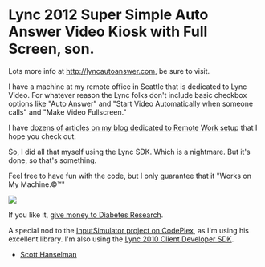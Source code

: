 Lync 2012 Super Simple Auto Answer Video Kiosk with Full Screen, son.
==============
Lots more info at http://lyncautoanswer.com, be sure to visit.

I have a machine at my remote office in Seattle that is dedicated to Lync Video. For whatever reason the Lync folks don't include basic checkbox options like "Auto Answer" and "Start Video Automatically when someone calls" and "Make Video Fullscreen."

I have [dozens of articles on my blog dedicated to Remote Work setup](http://www.hanselman.com/blog/CategoryView.aspx?category=Remote+Work) that I hope you check out.

So, I did all that myself using the Lync SDK. Which is a nightmare. But it's done, so that's something.

Feel free to have fun with the code, but I only guarantee that it "Works on My Machine.&copy;&trade;"

![](http://www.hanselman.com/blog/content/binary/WindowsLiveWriter/IntroducingRockScroll_C29C/works-on-my-machine-starburst_3.png)

If you like it, [give money to Diabetes Research](http://hanselman.com/fightdiabetes).

A special nod to the [InputSimulator project on CodePlex](http://inputsimulator.codeplex.com/), as I'm using his excellent library. I'm also using the [Lync 2010 Client Developer SDK](http://www.microsoft.com/en-us/download/details.aspx?id=18898).

- [Scott Hanselman](http://hanselman.com)
